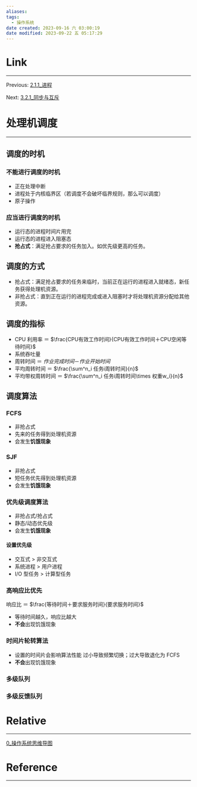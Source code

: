 ```yaml
---
aliases:
tags:
  - 操作系统
date created: 2023-09-16 六 03:00:19
date modified: 2023-09-22 五 05:17:29
---
```


# Link

---

Previous: [2.1.1\_进程](2.1.1_进程.md)

Next: [3.2.1\_同步与互斥](3.2.1_同步与互斥.md)

# 处理机调度

---

## 调度的时机

### 不能进行调度的时机

- 正在处理中断
- 进程处于内核临界区（若调度不会破坏临界规则，那么可以调度）
- 原子操作

### 应当进行调度的时机

- 运行态的进程时间片用完
- 运行态的进程进入阻塞态
- **抢占式**：满足抢占要求的任务加入。如优先级更高的任务。

## 调度的方式

- 抢占式：满足抢占要求的任务来临时，当前正在运行的进程进入就绪态，新任务获得处理机资源。
- 非抢占式：直到正在运行的进程完成或进入阻塞时才将处理机资源分配给其他资源。

## 调度的指标

- CPU 利用率 ＝ $\frac{CPU有效工作时间}{CPU有效工作时间＋CPU空闲等待时间}$
- 系统吞吐量
- 周转时间 ＝ $作业完成时间 － 作业开始时间$
- 平均周转时间 ＝ $\frac{\sum^n_i 任务i周转时间}{n}$
- 平均带权周转时间 ＝ $\frac{\sum^n_i 任务i周转时间\times 权重w_i}{n}$

## 调度算法

### FCFS

- 非抢占式
- 先来的任务得到处理机资源
- 会发生**饥饿现象**

### SJF

- 非抢占式
- 短任务优先得到处理机资源
- 会发生**饥饿现象**

### 优先级调度算法

- 非抢占式/抢占式
- 静态/动态优先级
- 会发生**饥饿现象**

#### 设置优先级

- 交互式 > 非交互式
- 系统进程 > 用户进程
- I/O 型任务 > 计算型任务

### 高响应比优先

响应比 ＝ $\frac{等待时间＋要求服务时间}{要求服务时间}$

- 等待时间越久，响应比越大
- **不会**出现饥饿现象

### 时间片轮转算法

- 设置的时间片会影响算法性能
  过小导致频繁切换；过大导致退化为 FCFS
- **不会**出现饥饿现象

### 多级队列

### 多级反馈队列

# Relative

---

[0\_操作系统思维导图](0_操作系统思维导图.md)

# Reference

---
